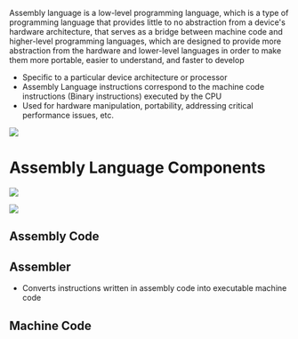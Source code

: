 Assembly language is a low-level programming language, which is a type of programming language that provides little to no abstraction from a device's hardware architecture, that serves as a bridge between machine code and higher-level programming languages, which are designed to provide more abstraction from the hardware and lower-level languages in order to make them more portable, easier to understand, and faster to develop

* Specific to a particular device architecture or processor
* Assembly Language instructions correspond to the machine code instructions (Binary instructions) executed by the CPU
* Used for hardware manipulation, portability, addressing critical performance issues, etc.

![](https://github.com/JonmarCorpuz/SecondBrain/blob/main/Assets/Whitespace.png)

# Assembly Language Components

![](https://github.com/JonmarCorpuz/SecondBrain/blob/main/Assets/sdfgdgfgfffhgghghhjjjkklklkkllkklglk.png)

![](https://github.com/JonmarCorpuz/SecondBrain/blob/main/Assets/sdfgdgfgfffhgghghhjjjkklklkkllkklglk.png)

## Assembly Code

## Assembler

* Converts instructions written in assembly code into executable machine code

## Machine Code

